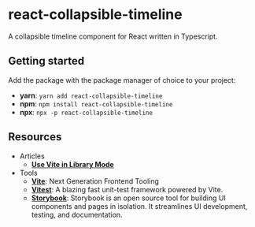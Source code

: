# react-collapsible-timeline

A collapsible timeline component for React written in Typescript.

## Getting started

Add the package with the package manager of choice to your project:

- **yarn**: `yarn add react-collapsible-timeline`
- **npm**: `npm install react-collapsible-timeline`
- **npx**: `npx -p react-collapsible-timeline`

## Resources

- Articles
  - [**Use Vite in Library Mode**](https://vitejs.dev/guide/build.html#library-mode)
- Tools
  - [**Vite**](https://vitejs.dev/): Next Generation Frontend Tooling
  - [**Vitest**](https://vitest.dev/): A blazing fast unit-test framework powered by Vite.
  - [**Storybook**](https://storybook.js.org/): Storybook is an open source tool for building UI components and pages in isolation. It streamlines UI development, testing, and documentation.
